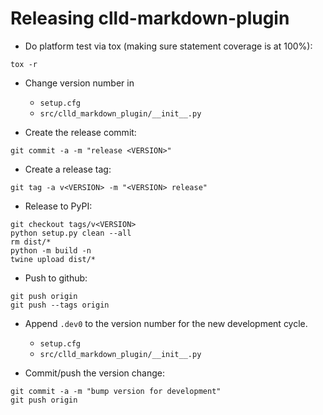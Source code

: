 # Releasing clld-markdown-plugin

- Do platform test via tox (making sure statement coverage is at 100%):
```
tox -r
```

- Change version number in
  - `setup.cfg`
  - `src/clld_markdown_plugin/__init__.py`

- Create the release commit:
```shell
git commit -a -m "release <VERSION>"
```

- Create a release tag:
```shell
git tag -a v<VERSION> -m "<VERSION> release"
```

- Release to PyPI:
```shell
git checkout tags/v<VERSION>
python setup.py clean --all
rm dist/*
python -m build -n
twine upload dist/*
```

- Push to github:
```shell
git push origin
git push --tags origin
```

- Append `.dev0` to the version number for the new development cycle.
  - `setup.cfg`
  - `src/clld_markdown_plugin/__init__.py`

- Commit/push the version change:
```shell
git commit -a -m "bump version for development"
git push origin
```
